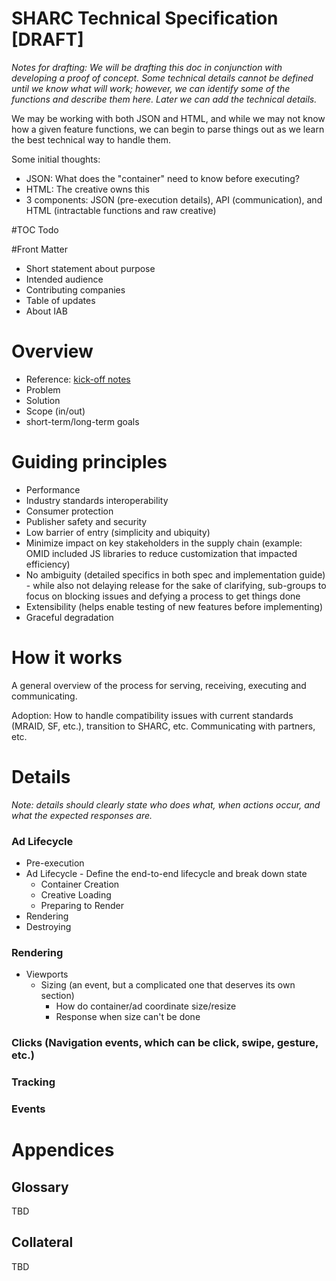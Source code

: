 # SHARC Technical Specification [DRAFT]

*Notes for drafting: We will be drafting this doc in conjunction with developing a proof of concept. Some technical details cannot be defined until we know what will work; however, we can identify some of the functions and describe them here. Later we can add the technical details.*

We may be working with both JSON and HTML, and while we may not know how a given feature functions, we can begin to parse things out as we learn the best technical way to handle them.

Some initial thoughts:

* JSON: What does the "container" need to know before executing?
* HTML: The creative owns this
* 3 components: JSON (pre-execution details), API (communication), and HTML (intractable functions and raw creative)

#TOC 
Todo

#Front Matter
* Short statement about purpose
* Intended audience
* Contributing companies
* Table of updates
* About IAB

# Overview
* Reference: [kick-off notes](https://docs.google.com/document/d/1gibHwjfReVlsdqe1KNZxr5A75kPM47oev2sy6G5XROw/edit?usp=sharing)
* Problem
* Solution
* Scope (in/out)
* short-term/long-term goals

# Guiding principles
* Performance
* Industry standards interoperability 
* Consumer protection
* Publisher safety and security
* Low barrier of entry (simplicity and ubiquity)
* Minimize impact on key stakeholders in the supply chain (example: OMID included JS libraries to reduce customization that impacted efficiency)
* No ambiguity (detailed specifics in both spec and implementation guide) - while also not delaying release for the sake of clarifying, sub-groups to focus on blocking issues and defying a process to get things done
* Extensibility (helps enable testing of new features before implementing)
* Graceful degradation

# How it works
A general overview of the process for serving, receiving, executing and communicating.

Adoption: How to handle compatibility issues with current standards (MRAID, SF, etc.), transition to SHARC, etc. Communicating with partners, etc.

# Details
*Note: details should clearly state who does what, when actions occur, and what the expected responses are.*

### Ad Lifecycle
* Pre-execution
* Ad Lifecycle - Define the end-to-end lifecycle and break down state
	* Container Creation
	* Creative Loading
	* Preparing to Render
* Rendering
* Destroying

### Rendering
* Viewports
	* Sizing (an event, but a complicated one that deserves its own section)
		* How do container/ad coordinate size/resize
		* Response when size can't be done

### Clicks (Navigation events, which can be click, swipe, gesture, etc.)
### Tracking
### Events

# Appendices

## Glossary
TBD
## Collateral
TBD
